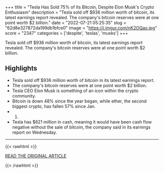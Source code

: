 +++
title = "Tesla Has Sold 75% of Its Bitcoin, Despite Elon Musk's Crypto Enthusiasm"
description = "Tesla sold off $936 million worth of bitcoin, its latest earnings report revealed. The company's bitcoin reserves were at one point worth $2 billion."
date = "2022-07-21 05:25:35"
slug = "62d8e327872da199db1bfce0"
image = "https://i.imgur.com/nK2OQao.jpg"
score = "2347"
categories = ['despite', 'teslas', 'musks']
+++

Tesla sold off $936 million worth of bitcoin, its latest earnings report revealed. The company's bitcoin reserves were at one point worth $2 billion.

## Highlights

- Tesla sold off $936 million worth of bitcoin in its latest earnings report.
- The company's bitcoin reserves were at one point worth $2 billion.
- Tesla CEO Elon Musk is something of an icon within the crypto community.
- Bitcoin is down 48% since the year began, while ether, the second biggest crypto, has fallen 57% since Jan.
- 1.
- Tesla has $621 million in cash, meaning it would have been cash flow negative without the sale of bitcoin, the company said in its earnings report on Wednesday.

---

{{< rawhtml >}}
  <p class="article-category">
    <a target="_blank" href="https://www.cnet.com/personal-finance/tesla-has-sold-75-of-its-bitcoin-despite-elon-musks-crypto-enthusiasm/">READ THE ORIGINAL ARTICLE</a>
  </p>
{{< /rawhtml >}}
